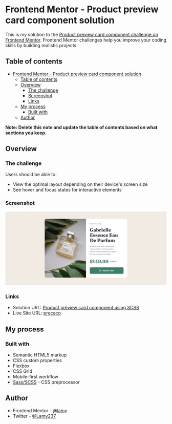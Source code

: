 # Frontend Mentor - Product preview card component solution

This is my solution to the [Product preview card component challenge on Frontend Mentor](https://www.frontendmentor.io/challenges/product-preview-card-component-GO7UmttRfa). Frontend Mentor challenges help you improve your coding skills by building realistic projects. 

## Table of contents

- [Frontend Mentor - Product preview card component solution](#frontend-mentor---product-preview-card-component-solution)
  - [Table of contents](#table-of-contents)
  - [Overview](#overview)
    - [The challenge](#the-challenge)
    - [Screenshot](#screenshot)
    - [Links](#links)
  - [My process](#my-process)
    - [Built with](#built-with)
  - [Author](#author)

**Note: Delete this note and update the table of contents based on what sections you keep.**

## Overview

### The challenge

Users should be able to:

- View the optimal layout depending on their device's screen size
- See hover and focus states for interactive elements

### Screenshot

![solution-screenshot](./images/solution-screenshot.png)


### Links

- Solution URL: [Product preview card component using SCSS](https://www.frontendmentor.io/solutions/product-preview-card-component-using-scss-dQg63OfZjK)
- Live Site URL: [precaco](precaco.netlify.app)

## My process

### Built with

- Semantic HTML5 markup
- CSS custom properties
- Flexbox
- CSS Grid
- Mobile-first workflow
- [Sass/SCSS](https://sass-lang.com/) - CSS preprocessor


## Author

- Frontend Mentor - [@lamy](https://www.frontendmentor.io/profile/Lamy237)
- Twitter - [@Lamy237](https://www.twitter.com/Lamy237)

